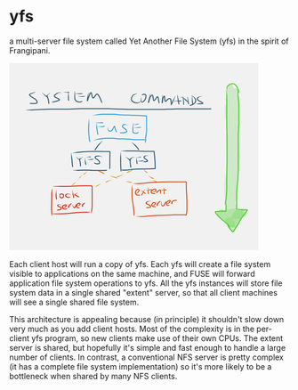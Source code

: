 yfs
===

a multi-server file system called Yet Another File System (yfs) in the spirit of Frangipani.

![file server architecture](include/yfs.png)

Each client host will run a copy of yfs. Each yfs will create a file system visible to applications on the same machine, and FUSE will forward application file system operations to yfs. All the yfs instances will store file system data in a single shared "extent" server, so that all client machines will see a single shared file system.

This architecture is appealing because (in principle) it shouldn't slow down very much as you add client hosts. Most of the complexity is in the per-client yfs program, so new clients make use of their own CPUs. The extent server is shared, but hopefully it's simple and fast enough to handle a large number of clients. In contrast, a conventional NFS server is pretty complex (it has a complete file system implementation) so it's more likely to be a bottleneck when shared by many NFS clients.
